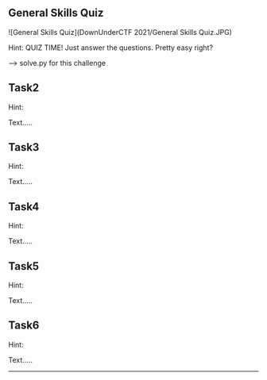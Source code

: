 ## General Skills Quiz

 ![General Skills Quiz](DownUnderCTF 2021/General Skills Quiz.JPG)

Hint: QUIZ TIME! Just answer the questions. Pretty easy right?

--> solve.py for this challenge



## Task2


Hint:

Text.....

## Task3


Hint:

Text.....

## Task4


Hint:

Text.....

## Task5


Hint:

Text.....

## Task6


Hint:

Text.....

---